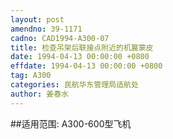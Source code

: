 ```yaml
---
layout: post
amendno: 39-1171
cadno: CAD1994-A300-07
title: 检查吊架后联接点附近的机翼蒙皮
date: 1994-04-13 00:00:00 +0800
effdate: 1994-04-13 00:00:00 +0800
tag: A300
categories: 民航华东管理局适航处
author: 姜春水
---
```


##适用范围:
A300-600型飞机

